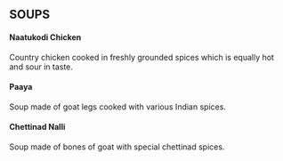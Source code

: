 ## SOUPS
#### Naatukodi Chicken 
Country chicken cooked in freshly grounded spices which is equally hot
and sour in taste.
#### Paaya 
Soup made of goat legs cooked with various Indian spices.
#### Chettinad Nalli 
Soup made of bones of goat with special chettinad spices.

